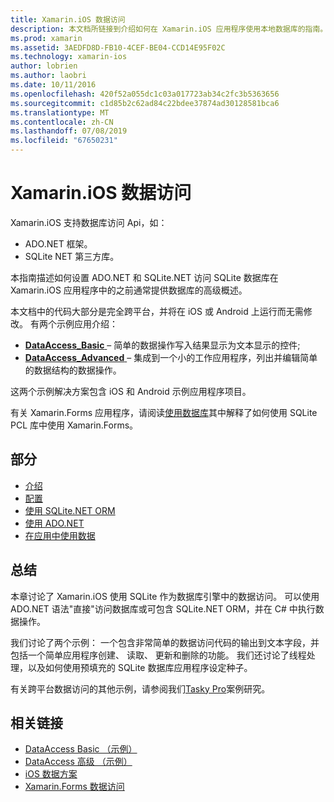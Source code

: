 ```yaml
---
title: Xamarin.iOS 数据访问
description: 本文档所链接到介绍如何在 Xamarin.iOS 应用程序使用本地数据库的指南。 链接的内容讨论 SQLite.NET、 ADO.NET 和的详细信息。
ms.prod: xamarin
ms.assetid: 3AEDFD8D-FB10-4CEF-BE04-CCD14E95F02C
ms.technology: xamarin-ios
author: lobrien
ms.author: laobri
ms.date: 10/11/2016
ms.openlocfilehash: 420f52a055dc1c03a017723ab34c2fc3b5363656
ms.sourcegitcommit: c1d85b2c62ad84c22bdee37874ad30128581bca6
ms.translationtype: MT
ms.contentlocale: zh-CN
ms.lasthandoff: 07/08/2019
ms.locfileid: "67650231"
---
```

# <a name="xamarinios-data-access"></a>Xamarin.iOS 数据访问

Xamarin.iOS 支持数据库访问 Api，如：

-  ADO.NET 框架。
-  SQLite NET 第三方库。

本指南描述如何设置 ADO.NET 和 SQLite.NET 访问 SQLite 数据库在 Xamarin.iOS 应用程序中的之前通常提供数据库的高级概述。 

本文档中的代码大部分是完全跨平台，并将在 iOS 或 Android 上运行而无需修改。 有两个示例应用介绍：

-  [**DataAccess_Basic** ](https://github.com/xamarin/mobile-samples/tree/master/DataAccess/Basic) – 简单的数据操作写入结果显示为文本显示的控件;
-  [**DataAccess_Advanced** ](https://github.com/xamarin/mobile-samples/tree/master/DataAccess/Advanced) – 集成到一个小的工作应用程序，列出并编辑简单的数据结构的数据操作。

这两个示例解决方案包含 iOS 和 Android 示例应用程序项目。

有关 Xamarin.Forms 应用程序，请阅读[使用数据库](~/xamarin-forms/data-cloud/data/databases.md)其中解释了如何使用 SQLite PCL 库中使用 Xamarin.Forms。

## <a name="sections"></a>部分

-  [介绍](introduction.md)
-  [配置](configuration.md)
-  [使用 SQLite.NET ORM](using-sqlite-orm.md)
-  [使用 ADO.NET](using-adonet.md)
-  [在应用中使用数据](using-data-in-an-app.md)

## <a name="summary"></a>总结

本章讨论了 Xamarin.iOS 使用 SQLite 作为数据库引擎中的数据访问。 可以使用 ADO.NET 语法"直接"访问数据库或可包含 SQLite.NET ORM，并在 C# 中执行数据操作。

我们讨论了两个示例： 一个包含非常简单的数据访问代码的输出到文本字段，并包括一个简单应用程序创建、 读取、 更新和删除的功能。 我们还讨论了线程处理，以及如何使用预填充的 SQLite 数据库应用程序设定种子。

有关跨平台数据访问的其他示例，请参阅我们[Tasky Pro](~/cross-platform/app-fundamentals/building-cross-platform-applications/case-study-tasky.md)案例研究。

## <a name="related-links"></a>相关链接

- [DataAccess Basic （示例）](https://github.com/xamarin/mobile-samples/tree/master/DataAccess/Basic)
- [DataAccess 高级 （示例）](https://github.com/xamarin/mobile-samples/tree/master/DataAccess/Advanced)
- [iOS 数据方案](https://github.com/xamarin/recipes/tree/master/Recipes/ios/data/sqlite)
- [Xamarin.Forms 数据访问](~/xamarin-forms/data-cloud/data/databases.md)
